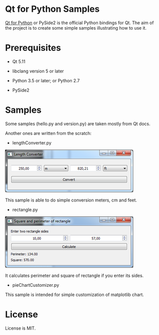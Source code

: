 # Qt for Python Samples

[Qt for Python](https://www.qt.io/qt-for-python) or PySide2 is the official Python bindings for Qt. The aim of the project is to create some simple samples illustrating how to use it.

# Prerequisites

 - Qt 5.11
 
 - libclang version 5 or later
 
 - Python 3.5 or later; or Python 2.7
 
 - PySide2

# Samples

Some samples (hello.py and version.py) are taken mostly from Qt docs. 

Another ones are written from the scratch:

- lengthConverter.py 

![Alt length converter](/images/lengthConverter.png?raw=true "length converter")

This sample is able to do simple conversion meters, cm and feet. 

- rectangle.py

![Alt rectangle](/images/rectangle.png?raw=true "rectangle")

It calculates perimeter and square of rectangle if you enter its sides.

- pieChartCustomizer.py

This sample is intended for simple customization of matplotlib chart.

# License

License is MIT.
